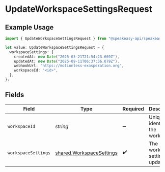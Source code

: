 # UpdateWorkspaceSettingsRequest

## Example Usage

```typescript
import { UpdateWorkspaceSettingsRequest } from "@speakeasy-api/speakeasy-client-sdk-typescript/sdk/models/operations";

let value: UpdateWorkspaceSettingsRequest = {
  workspaceSettings: {
    createdAt: new Date("2025-03-21T21:54:23.669Z"),
    updatedAt: new Date("2025-09-11T06:37:56.079Z"),
    webhookUrl: "https://motionless-exasperation.org",
    workspaceId: "<id>",
  },
};
```

## Fields

| Field                                                                       | Type                                                                        | Required                                                                    | Description                                                                 |
| --------------------------------------------------------------------------- | --------------------------------------------------------------------------- | --------------------------------------------------------------------------- | --------------------------------------------------------------------------- |
| `workspaceId`                                                               | *string*                                                                    | :heavy_minus_sign:                                                          | Unique identifier of the workspace.                                         |
| `workspaceSettings`                                                         | [shared.WorkspaceSettings](../../../sdk/models/shared/workspacesettings.md) | :heavy_check_mark:                                                          | The workspace settings to update.                                           |